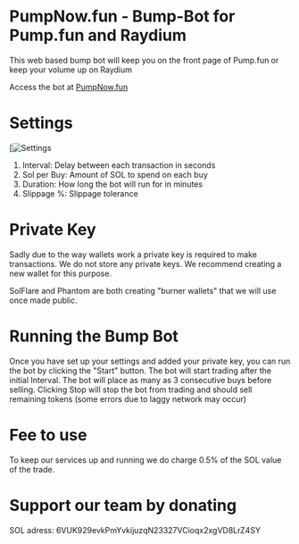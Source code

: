 # PumpNow.fun - Bump-Bot for Pump.fun and Raydium

This web based bump bot will keep you on the front page of Pump.fun or keep your volume up on Raydium

Access the bot at [PumpNow.fun](https://pumpnow.fun)

# Settings

[![Settings](https://i.ibb.co/SJvShBz/settings.jpg)

1. Interval: Delay between each transaction in seconds
2. Sol per Buy: Amount of SOL to spend on each buy
3. Duration: How long the bot will run for in minutes
4. Slippage %: Slippage tolerance


# Private Key

Sadly due to the way wallets work a private key is required to make transactions. We do not store any private keys. We recommend creating a new wallet for this purpose.

SolFlare and Phantom are both creating "burner wallets" that we will use once made public.


# Running the Bump Bot

Once you have set up your settings and added your private key, you can run the bot by clicking the "Start" button.
The bot will start trading after the initial Interval. The bot will place as many as 3 consecutive buys before selling. 
Clicking Stop will stop the bot from trading and should sell remaining tokens (some errors due to laggy network may occur)

# Fee to use

To keep our services up and running we do charge 0.5% of the SOL value of the trade.


# Support our team by donating

SOL adress: 6VUK929evkPmYvkijuzqN23327VCioqx2xgVD8LrZ4SY
